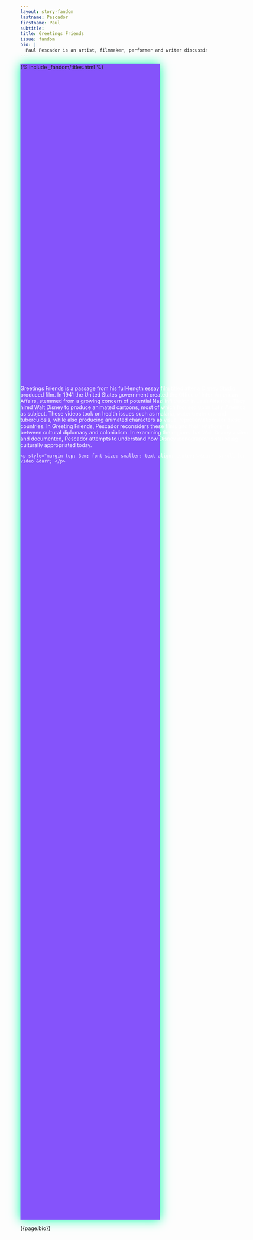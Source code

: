 ```yaml
---
layout: story-fandom
lastname: Pescador
firstname: Paul
subtitle: 
title: Greetings Friends
issue: fandom
bio: |
  Paul Pescador is an artist, filmmaker, performer and writer discussing social interactions and intimacy as they pertain to his own personal identity and history. He graduated with an MFA from University of California, Irvine and a BA from University of Southern California. Select exhibitions and screenings include: gallery1993, Los Angeles; Coastal/Borders, Getty Pacific Standard Time: LA/LA at Angels Gate Cultural Center; LAND at The Gamble House, Pasadena; Vacancy, Los Angeles; Ashes/Ashes, Los Angeles; Park View, Los Angeles; and Human Resources, Los Angeles. Select performances include: Machine Projects, Los Angele; Los Angeles Contemporary Archives; Performa 2015; Colony, New York; UC Berkeley: Durham Studio Theater; PAM, Los Angeles; Hammer Museum, with KCHUNG TV, Los Angeles; REDCAT, Los Angeles; Guggenheim Gallery at Chapman University, Los Angeles; and ForYourArt, Los Angeles. His first full collection of writing CRUSHES: A NOVELLA was released by Econo Textual Objects in Spring 2017.
---
```


<style>

.section-intro .inner-section-wrapper {
    background: #8553FB;
    width: 90%;
    height: 190%;
    box-shadow: 0 0 2em #0affa8;
   

}

.fandom-page-wrapper .title-info {
    padding-top: 3em;
}


.section-intro .text-wrapper {
    position: absolute;
    width: 75%;
    color: white;
    top: 18%;
    left: 10%;
}



.section-main {
    background-image: radial-gradient(50% 50%, #8553FB -100%, #fff 95%);

}

.story-title {
	position: relative;
    z-index: 10;
}




.section-intro-text {

    background: white;

}



.section-essay p {
    font-size: 2rem;
}

.section-main {
    background-image: radial-gradient(100% 100%, #8553FB 10%, #fff 50%);
}

@media only screen and (min-width: 768px) {
    
    .section-intro .inner-section-wrapper {
    width: 75%;
    height: 78vh;

    }

    .section-intro .text-wrapper {
        left: auto;
        width: 65%;
        top: 27%;

    }

}    

</style>

<div class="section-intro section">
            <div class="inner-section-wrapper">
            {% include _fandom/titles.html %}
            </div>
    <div class="text-wrapper"><p>Greetings Friends is a passage from his full-length essay film titled after a Disney Studio produced film. In 1941 the United States government created the Office of Inter-American Affairs, stemmed from a growing concern of potential Nazi infiltration in Latin America. They hired Walt Disney to produce animated cartoons, most of which focused upon Latin America as subject. These videos took on health issues such as malaria, water treatment and tuberculosis, while also producing animated characters as visual representations for these countries. In Greeting Friends, Pescador reconsiders these films and their relationship between cultural diplomacy and colonialism. In examining the regions that Walt Disney visited and documented, Pescador attempts to understand how Disney iconography is still being culturally appropriated today.</p>

    <p style="margin-top: 3em; font-size: smaller; text-align: center;">&darr; scroll for video &darr; </p>

</div>


</div><!-- /section-intro -->

<div class="section-main section full-height flex-center">
                <div class="inner-section-wrapper">
         <div class="video-wrapper"><div class="video" data-type="vimeo" data-video-id="223898176"></div></div>
</div><!-- /inner-section-wrapper -->
</div><!-- /section-main -->


<div class="story-bio section"><div class="inner-section-wrapper"><div class="text-wrapper"><p>{{page.bio}}</p></div></div>